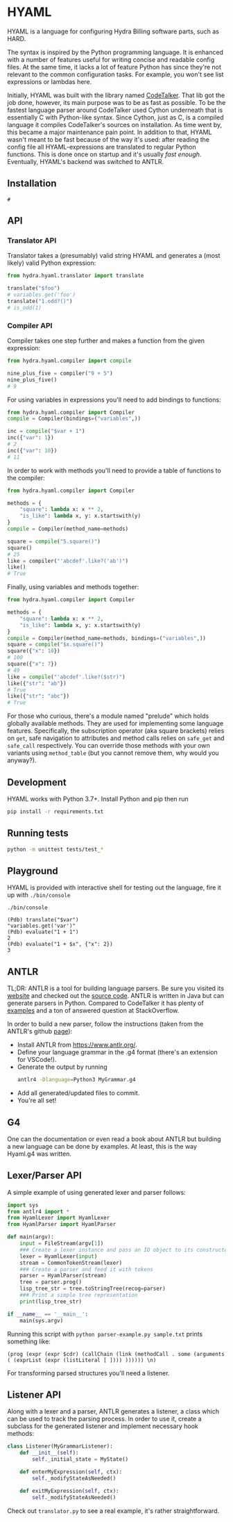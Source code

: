 # HYAML

HYAML is a language for configuring Hydra Billing software parts, such as HARD.

The syntax is inspired by the Python programming language. It is enhanced with a number of features useful for writing concise and readable config files. At the same time, it lacks a lot of feature Python has since they're not relevant to the common configuration tasks. For example, you won't see list expressions or lambdas here.

Initially, HYAML was built with the library named [CodeTalker](https://pypi.org/project/CodeTalker/). That lib got the job done, however, its main purpose was to be as fast as possible. To be the fastest language parser around CodeTalker used Cython underneath that is essentially C with Python-like syntax. Since Cython, just as C, is a compiled language it compiles CodeTalker's sources on installation. As time went by, this became a major maintenance pain point. In addition to that, HYAML wasn't meant to be fast because of the way it's used: after reading the config file all HYAML-expressions are translated to regular Python functions. This is done once on startup and it's usually _fast enough_. Eventually, HYAML's backend was switched to ANTLR.

## Installation

```
#
```

## API

### Translator API

Translator takes a (presumably) valid string HYAML and generates a (most likely) valid Python expression:

```python
from hydra.hyaml.translator import translate

translate("$foo") 
# variables.get('foo')
translate("1.odd?()")
# is_odd(1)
```

### Compiler API

Compiler takes one step further and makes a function from the given expression:

```python
from hydra.hyaml.compiler import compile

nine_plus_five = compiler("9 + 5")
nine_plus_five() 
# 9
```

For using variables in expressions you'll need to add bindings to functions:

```python
from hydra.hyaml.compiler import Compiler
compile = Compiler(bindings=("variables",))

inc = compile("$var + 1")
inc({"var": 1})
# 2
inc({"var": 10})
# 11
```

In order to work with methods you'll need to provide a table of functions to the compiler:

```python
from hydra.hyaml.compiler import Compiler

methods = {
    "square": lambda x: x ** 2, 
    "is_like": lambda x, y: x.startswith(y)
}
compile = Compiler(method_name=methods)

square = compile("5.square()")
square()
# 25
like = compiler("'abcdef'.like?('ab')")
like()
# True
```

Finally, using variables and methods together:

```python
from hydra.hyaml.compiler import Compiler

methods = {
    "square": lambda x: x ** 2, 
    "is_like": lambda x, y: x.startswith(y)
}
compile = Compiler(method_name=methods, bindings=("variables",))
square = compile("$x.square()")
square({"x": 10})
# 100
square({"x": 7})
# 49
like = compile("'abcdef'.like?($str)")
like({"str": "ab"})
# True
like({"str": "abc"})
# True
```

For those who curious, there's a module named "prelude" which holds globally available methods. They are used for implementing some language features. Specifically, the subscription operator (aka square brackets) relies on `get`, safe navigation to attributes and method calls relies on `safe_get` and `safe_call` respectively. You can override those methods with your own variants using `method_table` (but you cannot remove them, why would you anyway?).

## Development

HYAML works with Python 3.7+. Install Python and pip then run

```bash
pip install -r requirements.txt
```

## Running tests

```bash
python -m unittest tests/test_*
```

## Playground

HYAML is provided with interactive shell for testing out the language, fire it up with `./bin/console`

```
./bin/console

(Pdb) translate("$var")
"variables.get('var')"
(Pdb) evaluate("1 + 1")
2
(Pdb) evaluate("1 + $x", {"x": 2})
3
```

## ANTLR

TL;DR: ANTLR is a tool for building language parsers. Be sure you visited its [website](https://www.antlr.org/) and checked out the [source code](https://github.com/antlr/antlr4). ANTLR is written in Java but can generate parsers in Python. Compared to CodeTalker it has plenty of [examples](https://github.com/jszheng/py3antlr4book) and a ton of answered question at StackOverflow.

In order to build a new parser, follow the instructions (taken from the ANTLR's github [page](https://github.com/antlr/antlr4/blob/master/doc/python-target.md)):

- Install ANTLR from https://www.antlr.org/.
- Define your language grammar in the .g4 format (there's an extension for VSCode!).
- Generate the output by running
  ```bash
  antlr4 -Dlanguage=Python3 MyGrammar.g4
  ```
- Add all generated/updated files to commit.
- You're all set!

## G4

One can the documentation or even read a book about ANTLR but building a new language can be done by examples. At least, this is the way Hyaml.g4 was written.

## Lexer/Parser API

A simple example of using generated lexer and parser follows:

```python
import sys
from antlr4 import *
from HyamlLexer import HyamlLexer
from HyamlParser import HyamlParser

def main(argv):
    input = FileStream(argv[1])
    ### Create a lexer instance and pass an IO object to its constructor
    lexer = HyamlLexer(input)
    stream = CommonTokenStream(lexer)
    ### Create a parser and feed it with tokens
    parser = HyamlParser(stream)
    tree = parser.prog()
    lisp_tree_str = tree.toStringTree(recog=parser)
    ### Print a simple tree representation
    print(lisp_tree_str)

if __name__ == '__main__':
    main(sys.argv)
```

Running this script with `python parser-example.py sample.txt` prints something like:
```
(prog (expr (expr $cdr) (callChain (link (methodCall . some (arguments ( (exprList (expr (listLiteral [ ]))) )))))) \n)
```

For transforming parsed structures you'll need a listener.

## Listener API

Along with a lexer and a parser, ANTLR generates a listener, a class which can be used to track the parsing process. In order to use it, create a subclass for the generated listener and implement necessary hook methods:

```python
class Listener(MyGrammarListener):
    def __init__(self):
        self._initial_state = MyState()

    def enterMyExpression(self, ctx):
        self._modifyStateAsNeeded()

    def exitMyExpression(self, ctx):
        self._modifyStateAsNeeded()
```

Check out `translator.py` to see a real example, it's rather straightforward.


